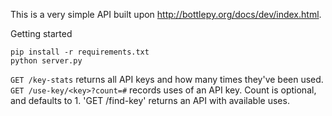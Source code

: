 This is a very simple API built upon http://bottlepy.org/docs/dev/index.html.

Getting started
```
pip install -r requirements.txt
python server.py
```

`GET /key-stats` returns all API keys and how many times they've been used.
`GET /use-key/<key>?count=#` records uses of an API key.  Count is optional, and defaults to 1.
'GET /find-key' returns an API with available uses.